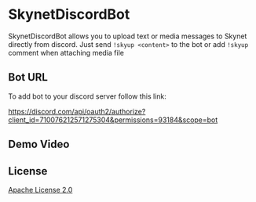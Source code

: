 # SkynetDiscordBot

SkynetDiscordBot allows you to upload text or media messages to Skynet directly from discord. Just send `!skyup <content>` to the bot or add `!skyup` comment when attaching media file

## Bot URL
To add bot to your discord server follow this link:

https://discord.com/api/oauth2/authorize?client_id=710076212571275304&permissions=93184&scope=bot

## Demo Video


## License
[Apache License 2.0](https://github.com/latenthero/skynet-bot/blob/master/LICENSE)
